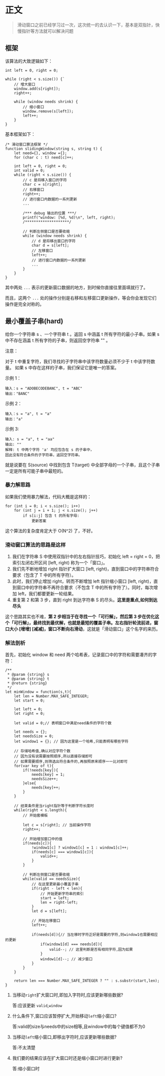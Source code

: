# 正文

> 滑动窗口之前已经学习过一次，这次统一的去认识一下，基本是双指针，快慢指针等方法就可以解决问题

## 框架

该算法的大致逻辑如下：

```()
int left = 0, right = 0;

while (right < s.size()) {`
    // 增大窗口
    window.add(s[right]);
    right++;

    while (window needs shrink) {
        // 缩小窗口
        window.remove(s[left]);
        left++;
    }
}
```

基本框架如下：

```()
/* 滑动窗口算法框架 */
function slidingWindow(string s, string t) {
    let need={}, window ={};
    for (char c : t) need[c]++;

    int left = 0, right = 0;
    int valid = 0; 
    while (right < s.size()) {
        // c 是将移入窗口的字符
        char c = s[right];
        // 右移窗口
        right++;
        // 进行窗口内数据的一系列更新
        ...

        /*** debug 输出的位置 ***/
        printf("window: [%d, %d)\n", left, right);
        /********************/

        // 判断左侧窗口是否要收缩
        while (window needs shrink) {
            // d 是将移出窗口的字符
            char d = s[left];
            // 左移窗口
            left++;
            // 进行窗口内数据的一系列更新
            ...
        }
    }
}
```

其中两处 `...` 表示的更新窗口数据的地方，到时候你直接往里面填就行了。

而且，这两个 `...` 处的操作分别是右移和左移窗口更新操作，等会你会发现它们操作是完全对称的。

## 最小覆盖子串(hard)

给你一个字符串 s 、一个字符串 t 。返回 s 中涵盖 t 所有字符的最小子串。如果 s 中不存在涵盖 t 所有字符的子串，则返回空字符串 "" 。

注意：

对于 t 中重复字符，我们寻找的子字符串中该字符数量必须不少于 t 中该字符数量。
如果 s 中存在这样的子串，我们保证它是唯一的答案。

示例 1：

```()
输入：s = "ADOBECODEBANC", t = "ABC"
输出："BANC"
```

示例 2：

```()
输入：s = "a", t = "a"
输出："a"
```

示例 3:

```()
输入: s = "a", t = "aa"
输出: ""
解释: t 中两个字符 'a' 均应包含在 s 的子串中，
因此没有符合条件的子字符串，返回空字符串。
```

就是说要在 S(source) 中找到包含 T(target) 中全部字母的一个子串，且这个子串一定是所有可能子串中最短的。

### 暴力解思路

如果我们使用暴力解法，代码大概是这样的：

```()
for (int i = 0; i < s.size(); i++)
    for (int j = i + 1; j < s.size(); j++)
        if s[i:j] 包含 t 的所有字母:
            更新答案
```

这个算法的复杂度肯定大于 O(N^2) 了，不好。

### 滑动窗口算法的思路是这样

1. 我们在字符串 S 中使用双指针中的左右指针技巧，初始化 left = right = 0，把索引左闭右开区间 [left, right) 称为一个「窗口」。
2. 我们先不断地增加 right 指针扩大窗口 [left, right)，直到窗口中的字符串符合要求（包含了 T 中的所有字符）。
3. 此时，我们停止增加 right，转而不断增加 left 指针缩小窗口 [left, right)，直到窗口中的字符串不再符合要求（不包含 T 中的所有字符了）。同时，每次增加 left，我们都要更新一轮结果。
4. 重复第 2 和第 3 步，直到 right 到达字符串 S 的尽头。**这里是重点,如何到达尽头**

这个思路其实也不难，**第 2 步相当于在寻找一个「可行解」，然后第 3 步在优化这个「可行解」，最终找到最优解，也就是最短的覆盖子串。左右指针轮流前进，窗口大小 [增增] [减减]，窗口不断向右滑动**，这就是「滑动窗口」这个名字的来历。

### 解法剖析

首先，初始化 window 和 need 两个哈希表，记录窗口中的字符和需要凑齐的字符：

```()
/**
 * @param {string} s
 * @param {string} t
 * @return {string}
 */
let minWindow = function(s,t){
    let len = Number.MAX_SAFE_INTEGER;
    let start = 0;

    let left = 0;
    let right = 0;

    let valid = 0;// 表明窗口中满足need条件的字符个数

    let needs = {};
    let needsSize = 0;
    let window1 = {}; // 因为这里是一个哈希,只能表明有哪些字符

    // 存储哈希值,确认对应字符个数
    // 因为没有说需要按照顺序,所以直接存储即可
    // 如果需要顺序,则筛选出符合条件的,再按照原来顺序一一比对即可
    for(var key of t){
        if(!needs[key]){
            needs[key] = 1;
            needsSize++;
        }else{
            needs[key]++;
        }
    }

    // 结束条件是当right指针等于判断字符长度时
    while(right < s.length){
        // 开始套模板

        let c = s[right]; // 当前操作字符
        right++;

        // 开始增加窗口中的值
        if(needs[c]){
            !window1[c] ? window1[c] = 1 : window1[c]++;
            if(needs[c] === window1[c]){
                valid++;
            }
        }

        // 判断左侧窗口是否要收缩
        while(valid == needsSize){
            // 在这里更新最小覆盖子串
            if(right - left < len){
                // 开始更新字符串的索引
                start = left;
                len = right-left;
            }
            let d = s[left];

            // 开始左移窗口
            left++;

            if(needs[d]){// 当左移时字符正好是需要的字符,则window1也需要相应的更新
                if(window1[d] === needs[d]){
                    valid--; // 这里判断是否有相同字符,因为如果
                }
                window1[d]--; // 减少窗口
            }
        }
    }

    return len === Number.MAX_SAFE_INTEGER ? "" : s.substr(start,len);
}
```

1. 当移动`right`扩大窗口时,即加入字符时,应该更新哪些数据?

    答:应该更新 `valid`,`window`

2. 什么条件下,窗口应该暂停扩大,开始移动`left`缩小窗口?

    答:valid的size与needs中的size相等,且window中的每个键值都不为0

3. 当移动`left`缩小窗口,即移出字符时,应该更新哪些数据?

    答:不太清楚

4. 我们要的结果应该在扩大窗口时还是缩小窗口时进行更新?

    答:缩小窗口时